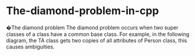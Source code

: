 # The-diamond-problem-in-cpp
�The diamond problem The diamond problem occurs when two super classes of a class have a common base class. For example, in the following diagram, the TA class gets two copies of all attributes of Person class, this causes ambiguities.
